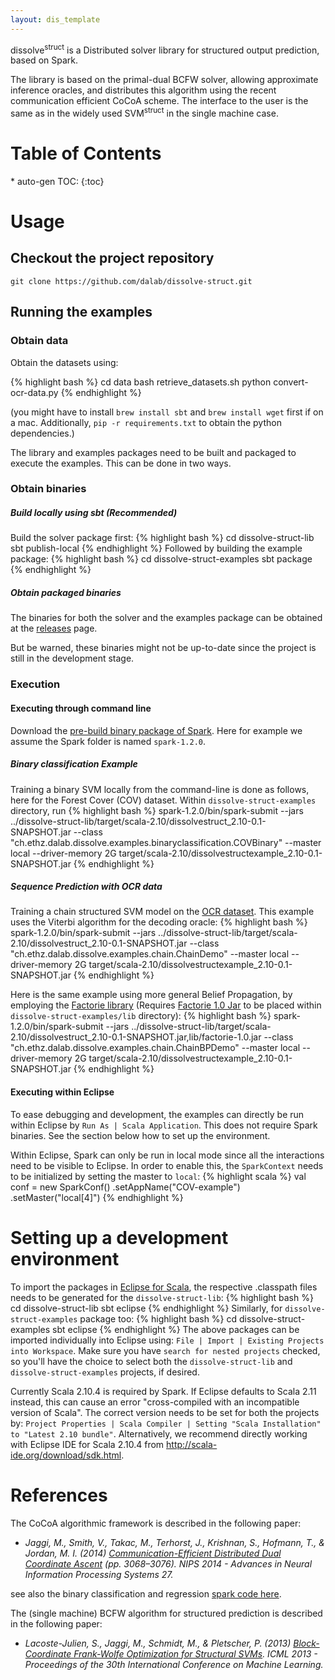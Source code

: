 ```yaml
---
layout: dis_template
---
```


dissolve<sup>struct</sup> is a Distributed solver library for structured output prediction, based on Spark.

The library is based on the primal-dual BCFW solver, allowing approximate inference oracles, and distributes this algorithm using the recent communication efficient CoCoA scheme.
The interface to the user is the same as in the widely used SVM<sup>struct</sup> in the single machine case.

<h1> Table of Contents </h1>
* auto-gen TOC:
{:toc}

# Usage

## Checkout the project repository

	git clone https://github.com/dalab/dissolve-struct.git

## Running the examples

### Obtain data

Obtain the datasets using:

{% highlight bash %}
cd data
bash retrieve_datasets.sh
python convert-ocr-data.py
{% endhighlight %}

(you might have to install `brew install sbt` and `brew install wget` first if on a mac. Additionally, `pip -r requirements.txt` to obtain the python dependencies.)

The library and examples packages need to be built and packaged to execute the examples.
This can be done in two ways.

### Obtain binaries

##### Build locally using sbt (Recommended)
Build the solver package first:
{% highlight bash %}
cd dissolve-struct-lib
sbt publish-local
{% endhighlight %}
Followed by building the example package:
{% highlight bash %}
cd dissolve-struct-examples
sbt package
{% endhighlight %}

##### Obtain packaged binaries

The binaries for both the solver and the examples package can be obtained at the [releases](https://github.com/dalab/dissolve-struct/releases) page.

But be warned, these binaries might not be up-to-date since the project is still in the development stage.

### Execution

#### Executing through command line
Download the [pre-build binary package of Spark](http://spark.apache.org/downloads.html). Here for example we assume the Spark folder is named `spark-1.2.0`.

##### Binary classification Example
Training a binary SVM locally from the command-line is done as follows, here for the Forest Cover (COV) dataset. Within `dissolve-struct-examples` directory, run
{% highlight bash %}
spark-1.2.0/bin/spark-submit --jars ../dissolve-struct-lib/target/scala-2.10/dissolvestruct_2.10-0.1-SNAPSHOT.jar --class "ch.ethz.dalab.dissolve.examples.binaryclassification.COVBinary" --master local --driver-memory 2G target/scala-2.10/dissolvestructexample_2.10-0.1-SNAPSHOT.jar
{% endhighlight %}

##### Sequence Prediction with OCR data
Training a chain structured SVM model on the [OCR dataset](http://www.seas.upenn.edu/~taskar/ocr/). This example uses the Viterbi algorithm for the decoding oracle:
{% highlight bash %}
spark-1.2.0/bin/spark-submit --jars ../dissolve-struct-lib/target/scala-2.10/dissolvestruct_2.10-0.1-SNAPSHOT.jar --class "ch.ethz.dalab.dissolve.examples.chain.ChainDemo" --master local --driver-memory 2G target/scala-2.10/dissolvestructexample_2.10-0.1-SNAPSHOT.jar
{% endhighlight %}

Here is the same example using more general Belief Propagation, by employing the [Factorie library](http://factorie.cs.umass.edu/) (Requires [Factorie 1.0 Jar](https://github.com/factorie/factorie/releases) to be placed within `dissolve-struct-examples/lib` directory):
{% highlight bash %}
spark-1.2.0/bin/spark-submit --jars ../dissolve-struct-lib/target/scala-2.10/dissolvestruct_2.10-0.1-SNAPSHOT.jar,lib/factorie-1.0.jar --class "ch.ethz.dalab.dissolve.examples.chain.ChainBPDemo" --master local --driver-memory 2G target/scala-2.10/dissolvestructexample_2.10-0.1-SNAPSHOT.jar
{% endhighlight %}

#### Executing within Eclipse
To ease debugging and development, the examples can directly be run within Eclipse by `Run As | Scala Application`. This does not require Spark binaries. See the section below how to set up the environment.

Within Eclipse, Spark can only be run in local mode since all the interactions need to be visible to Eclipse.
In order to enable this, the `SparkContext` needs to be initialized by setting the master to `local`:
{% highlight scala %}
val conf = new SparkConf()
	       .setAppName("COV-example")
	       .setMaster("local[4]")
{% endhighlight %}

# Setting up a development environment
To import the packages in [Eclipse for Scala](http://scala-ide.org/download/sdk.html), the respective .classpath files needs to be generated for the `dissolve-struct-lib`:
{% highlight bash %}
cd dissolve-struct-lib
sbt eclipse
{% endhighlight %}
Similarly, for `dissolve-struct-examples` package too:
{% highlight bash %}
cd dissolve-struct-examples
sbt eclipse
{% endhighlight %}
The above packages can be imported individually into Eclipse using: `File | Import | Existing Projects into Workspace`. Make sure you have `search for nested projects` checked, so you'll have the choice to select both the `dissolve-struct-lib` and `dissolve-struct-examples` projects, if desired.

Currently Scala 2.10.4 is required by Spark. If Eclipse defaults to Scala 2.11 instead, this can cause an error "cross-compiled with an incompatible version of Scala".
The correct version needs to be set for both the projects by:
`Project Properties | Scala Compiler | Setting "Scala Installation" to "Latest 2.10 bundle"`.
Alternatively, we recommend directly working with Eclipse IDE for Scala 2.10.4 from <http://scala-ide.org/download/sdk.html>.

# References
The CoCoA algorithmic framework is described in the following paper:

 * _Jaggi, M., Smith, V., Takac, M., Terhorst, J., Krishnan, S., Hofmann, T., & Jordan, M. I. (2014) [Communication-Efficient Distributed Dual Coordinate Ascent](http://papers.nips.cc/paper/5599-communication-efficient-distributed-dual-coordinate-ascent) (pp. 3068–3076). NIPS 2014 - Advances in Neural Information Processing Systems 27._

  see also the binary classification and regression [spark code here](https://github.com/gingsmith/cocoa).

The (single machine) BCFW algorithm for structured prediction is described in the following paper:

 * _Lacoste-Julien, S., Jaggi, M., Schmidt, M., & Pletscher, P. (2013) [Block-Coordinate Frank-Wolfe Optimization for Structural SVMs](http://jmlr.org/proceedings/papers/v28/lacoste-julien13). ICML 2013 - Proceedings of the 30th International Conference on Machine Learning._



